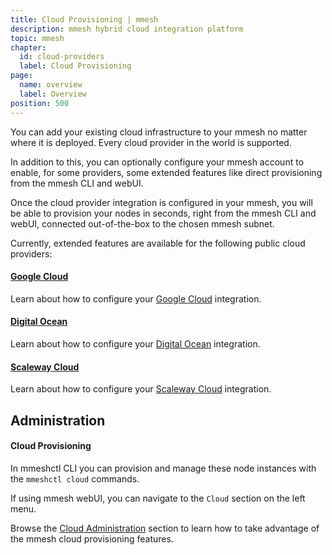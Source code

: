 ```yaml
---
title: Cloud Provisioning | mmesh
description: mmesh hybrid cloud integration platform
topic: mmesh
chapter:
  id: cloud-providers
  label: Cloud Provisioning
page:
  name: overview
  label: Overview
position: 500
---
```


You can add your existing cloud infrastructure to your mmesh no matter where it is deployed. Every cloud provider in the world is supported.

In addition to this, you can optionally configure your mmesh account to enable, for some providers, some extended features like direct provisioning from the mmesh CLI and webUI.

Once the cloud provider integration is configured in your mmesh, you will be able to provision your nodes in seconds, right from the mmesh CLI and webUI, connected out-of-the-box to the chosen mmesh subnet.

Currently, extended features are available for the following public cloud providers:

#### [Google Cloud](/docs/mmesh/cloud-provisioning/google-cloud)

Learn about how to configure your [Google Cloud](/docs/mmesh/cloud-provisioning/google-cloud) integration.

#### [Digital Ocean](/docs/mmesh/cloud-provisioning/digital-ocean)

Learn about how to configure your [Digital Ocean](/docs/mmesh/cloud-provisioning/digital-ocean) integration.

#### [Scaleway Cloud](/docs/mmesh/cloud-provisioning/scaleway)

Learn about how to configure your [Scaleway Cloud](/docs/mmesh/cloud-provisioning/scaleway) integration.

## Administration

#### Cloud Provisioning

In mmeshctl CLI you can provision and manage these node instances with the `mmeshctl cloud` commands.

If using mmesh webUI, you can navigate to the `Cloud` section on the left menu.

Browse the [Cloud Administration](/docs/mmesh/administration/cloud) section
to learn how to take advantage of the mmesh cloud provisioning features.
